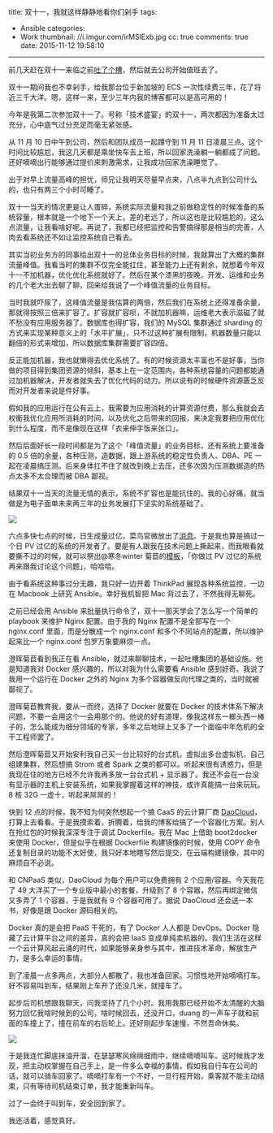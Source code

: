 title: 双十一，我就这样静静地看你们剁手
tags:
  - Ansible
categories:
  - Work
thumbnail: //i.imgur.com/irMSlExb.jpg
cc: true
comments: true
date: 2015-11-12 19:58:10
---

前几天赶在双十一来临之前[吐了个槽][2]，然后就去公司开始值班去了。

双十一期间我也不幸剁手，给我那台位于新加坡的 ECS 一次性续费三年，花了将近三千大洋。嗯，这样一来，至少三年内我的博客都可以是高可用的！

今年是我第二次参加双十一了。号称「技术盛宴」的双十一，两次都因为准备太过充分，心中底气过分充足而毫无紧张感。

<!-- more --><!-- indicate-the-source -->

从 11 月 10 日中午到公司，然后和团队成员一起蹲守到 11 月 11 日凌晨三点。这个时间比较尴尬，我这几天都是乘坐快车去上班，所以回家洗澡躺一躺都成了问题。还好嘀嘀出行能够通过提价来刺激需求，让我成功回家洗澡睡觉了。

出于对早上流量高峰的担忧，师兄让我明天尽量早点来，八点半九点到公司什么的，也只有两三个小时可睡了。

双十一当天的情况更是让人蛋碎，系统实际流量和我之前做稳定性的时候准备的系统容量，根本就是一个地下一个天上，差的老远了，所以这也是比较尴尬的，这么点流量，让我看啥好呢。再说了，我都已经把监控和告警搞得那是相当的完善，人肉去看系统还不如让监控系统自己看去。

其实当初业务方的同事给出双十一的总体业务目标的时候，我就算出了大概的集群流量峰值。我看当时的集群不仅完全能扛住，甚至能力上还有剩余，就想着今年双十一不加机器，优化优化系统就好了。然后在某个漆黑的夜晚，开发、运维和业务的几个老大出去聊了聊，回来给我说了一个峰值流量的业务目标。

当时我就吓尿了，这峰值流量是我估算的两倍，然后我们在系统上还得准备余量，那就得按照三倍来扩容了。扩容就扩容呗，不就加机器嘛，运维老大表示滋磁了就不愁没有应用服务器了。数据库也得扩容，我们的 MySQL 集群通过 sharding 的方式来实现某种意义上的「水平扩展」，只不过这种扩展有限制，机器数量只能以翻倍的形式来增加，所以数据库集群需要扩容四倍。

反正能加机器，我也就懒得去优化系统了。有的时候资源太丰富也不是好事，当你做的项目得到集团资源的倾斜，基本上在一定范围内，各种系统容量的问题都能通过加机器解决，开发者就失去了优化代码的动力。所以说有的时候硬件资源匮乏反而对开发者来说是件好事。

假如我的应用运行在公有云上，我需要为应用消耗的计算资源付费，那么我就会去权衡我优化应用所消耗的时间，以及优化之后带来的回报，来决定我要把应用优化到什么程度，而不是像现在这样「衣来伸手饭来张口」。

然后后面好长一段时间都是为了这个「峰值流量」的业务目标，还有系统上要准备的 0.5 倍的余量，各种压测，造数据，跟上游系统的稳定性负责人、DBA、PE 一起在凌晨搞压测。后来身体扛不住了就改到晚上去压，还多次因为压测数据造的热点太多不太合理而被 DBA 鄙视。

结果双十一当天的流量无情的表示，系统不扩容也是能抗住的。我的心好痛，就当做是为电子面单未来两三年的业务发展打下坚实的系统基础了。

![](//i.imgur.com/irMSlEx.jpg)

六点多快七点的时候，日生成量过亿，菜鸟官微放出了[消息][4]。于是我也算是搞过一个日 PV 过亿的系统的开发者了。要是有人跟我在技术问题上撕起来，而我眼看就要撕不过的时候，就可以祭出@寒冬winter 菊苣的[模板][1]，「你做过 PV 过亿的系统再来跟我讨论这个问题」，哈哈哈。

由于看系统这种事过分无趣，我只好一边开着 ThinkPad 展现各种系统监控，一边在 Macbook 上研究 Ansible。幸好我机智把 Mac 背过去了，不然我得无聊死。

之前已经会用 Ansible 来批量执行命令了，双十一那天学会了怎么写一个简单的 playbook 来维护 Nginx 配置。由于我的 Nginx 配置不是全部写在一个 nginx.conf 里面，而是分散成一个 nginx.conf 和多个不同站点的配置，所以维护起来比一个 nginx.conf 包罗万象要麻烦一点。

澄晖菊苣看到我正在看 Ansible，就过来聊聊技术，一起吐槽集团的基础设施。他是知道我对 Docker 感兴趣的，所以对我为什么需要看 Ansible 感到好奇。我说了我用一个运行在 Docker 之外的 Nginx 为多个容器做反向代理之类的，当时就被鄙视了。

澄晖菊苣教育我，要从一而终，选择了 Docker 就要在 Docker 的技术体系下解决问题，不要一会用这个一会用那个的。他说的好有道理，像我这样东一榔头西一棒子的，怎么能成为细分领域的专家，多年之后地球上又多了一个面临中年危机的全干工程师罢了。

然后澄晖菊苣又开始安利我自己买一台比较好的台式机，虚拟出多台虚拟机，自己组建集群，然后想搞 Strom 或者 Spark 之类的都可以。听起来很有诱惑力，但是我现在住的地方已经不允许我再多放一台台式机 + 显示器了。我还不会在一台没有显示器的主机上安装系统，如果我掌握着这样的神技，或许真能搞一台来玩玩。8 核 32G 一虚十，听起来屌屌的！

快到 12 点的时候，我不知为何突然想起一个搞 CaaS 的云计算厂商 [DaoCloud][3]，打算上去看看。于是我摸索着，折腾着，给我的博客给搞了一个容器化方案。别人在抢红包的时候我深深专注于调试 Dockerfile。我在 Mac 上借助 boot2docker 来使用 Docker，但是似乎在根据 Dockerfile 构建镜像的时候，使用 COPY 命令还复制目录的功能不太好使，我只好本地瞎写然后提交，在云端构建镜像，其中的麻烦自不必说。

和 CNPaaS 类似，DaoCloud 为每个用户可以免费拥有 2 个应用/容器。今天我花了 49 大洋买了一个专业版中最小的套餐，升级到了 8 个容器，然后再绑定微信又多弄了 1 个容器，于是我就有 9 个容器可用了。据说 DaoCloud 还会送一本书，好像是跟 Docker 源码相关的。

Docker 真的是会把 PaaS 干死的，有了 Docker 人人都是 DevOps。Docker 隐藏了云计算平台之间的差异，真的会把 IaaS 变成单纯卖机器的。我们生活在这样一个云计算风起云涌的时代，如果能够亲身参与其中，推进技术革命，解放生产力，是多么幸运的事情。

到了凌晨一点多两点，大部分人都散了，我也准备回家。习惯性地开始嘀嘀打车。好不容易叫到车，结果刚上车开了还没几米，就撞车了。

起步后司机想跟我聊天，问我坚持了几个小时。我用我那已经开始不太清醒的大脑努力回忆我啥时候到的公司，啥时候回去，还没开口，duang 的一声车子就和前面的车撞上了，撞在前车的右后轮上。还好刚起步车速慢，不然吾命休矣。

![](//i.imgur.com/QyUCi9B.png)

于是我连忙脚底抹油开溜，在瑟瑟寒风绵绵细雨中，继续嘀嘀叫车。这时候我才发现，把主动权掌握在自己手上，是一件多么幸福的事情，假如我自行车在公司的话，就可以骑车回家了。嘀嘀打车有一个不好，一旦行程开始，乘客就不能主动结束，只有等待司机结束订单，我才能重新叫车。

过了一会终于叫到车，安全回到家了。

我还活着，感觉真好。

[1]: http://weibo.com/1196343093/D0W00iZwO
[2]: /2015/11/09/say-something-before-1111/
[3]: http://www.daocloud.io
[4]: http://weibo.com/3391153442/D3nUHBFec

